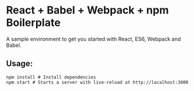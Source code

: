 # React + Babel + Webpack + npm Boilerplate

A sample environment to get you started with React, ES6, Webpack and Babel.

## Usage:

```
npm install # Install dependencies
npm start # Starts a server with live-reload at http://localhost:3000
```